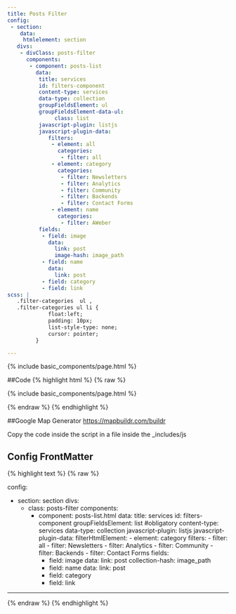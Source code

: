 ```yaml
---
title: Posts Filter
config:
 - section: 
    data:
     htmlelement: section
   divs:
    - divClass: posts-filter
      components:
       - component: posts-list
         data:
          title: services
          id: filters-component
          content-type: services
          data-type: collection
          groupFieldsElement: ul
          groupFieldsElement-data-ul:
               class: list
          javascript-plugin: listjs
          javascript-plugin-data:
             filters:   
              - element: all
                categories:
                 - filter: all
              - element: category
                categories:
                 - filter: Newsletters
                 - filter: Analytics
                 - filter: Community
                 - filter: Backends
                 - filter: Contact Forms
              - element: name
                categories:
                 - filter: AWeber
          fields:
           - field: image
             data:
               link: post
               image-hash: image_path
           - field: name
             data:
               link: post
           - field: category
           - field: link
scss: |
   .filter-categories  ul ,
   .filter-categories ul li {
             float:left;
             padding: 10px;
             list-style-type: none;
             cursor: pointer;
         }

---
```


{% include basic_components/page.html %}

##Code
{% highlight html %}
{% raw %}

{% include basic_components/page.html %}

{% endraw %}
{% endhighlight %}

##Google Map Generator
https://mapbuildr.com/buildr

Copy the code inside the script in a file inside the _includes/js


## Config FrontMatter

{% highlight text %}
{% raw %}

config:
 - section: section
   divs:
    - class: posts-filter
      components:
       - component: posts-list.html
         data:
          title: services
          id: filters-component
          groupFieldsElement: list #obligatory
          content-type: services
          data-type: collection
          javascript-plugin: listjs
          javascript-plugin-data:
             filterHtmlElement:
              - element: category
             filters:
              - filter: all
              - filter: Newsletters
              - filter: Analytics
              - filter: Community
              - filter: Backends
              - filter: Contact Forms
          fields:
           - field: image
             data:
               link: post
               collection-hash: image_path
           - field: name
             data:
               link: post
           - field: category
           - field: link
---

{% endraw %}
{% endhighlight %}


